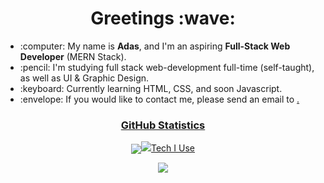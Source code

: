 
<h1 align="center">Greetings :wave:</h1>
<ul>
  <li>:computer: My name is <strong>Adas</strong>, and I'm an aspiring <strong>Full-Stack Web Developer</strong> (MERN Stack).</li>
  <li>:pencil: I'm studying full stack web-development full-time (self-taught), as well as UI & Graphic Design.</li>
  <li>:keyboard: Currently learning HTML, CSS, and soon Javascript.</li>
  <li>:envelope: If you would like to contact me, please send an email to <a href="mailto:adasdevelopment@gmail.com" target="_blank"adasdevelopment@gmail.com</a>.</li>
  <!-- <li>:arrow_right: Latest Project: <a href="https://ajkilmurray.github.io/todo-application/" target="_blank">Todo Web Application</a></li> -->
</ul>
<h3 align="center">GitHub Statistics</h3>
<p align="center"><img align="center" src="https://github-readme-streak-stats.herokuapp.com/?user=adixas16&theme=dark%22%3E</p>
<p align="center"><img src="https://github-readme-stats.vercel.app/api/top-langs/?username=adixas16&theme=dark&layout=compact%22%3E</p>
<h3 align="center">Tech I Use</h3>
<p align="center">
<img src="https://img.icons8.com/color/48/000000/adobe-xd.png%22/%3E />
<img src="https://img.icons8.com/color/50/4a90e2/html-5--v1.png%22/%3E />
<img src="https://img.icons8.com/color/50/4a90e2/css3.png%22/%3E />
<!-- <img src="https://img.icons8.com/color/48/4a90e2/javascript.png%22/%3E
<img src="https://img.icons8.com/color/48/4a90e2/sass.png%22/%3E
<img src="https://img.icons8.com/color/48/000000/bootstrap.png%22/%3E
<img src="https://img.icons8.com/ios-filled/50/000000/jquery.png%22/%3E -->
</p>
